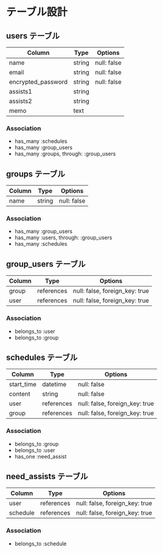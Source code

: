 # テーブル設計

## users テーブル

| Column             | Type   | Options     |
| ------------------ | ------ | ----------- |
| name               | string | null: false |
| email              | string | null: false |
| encrypted_password | string | null: false |
| assists1           | string |             |
| assists2           | string |             |
| memo               | text   |             |

### Association

- has_many :schedules
- has_many :group_users
- has_many :groups, through: :group_users

## groups テーブル

| Column | Type       | Options                        |
| ------ | ---------- | ------------------------------ |
| name   | string     | null: false                    |

### Association

- has_many :group_users
- has_many :users, through: :group_users
- has_many :schedules

## group_users テーブル

| Column | Type       | Options                        |
| ------ | ---------- | ------------------------------ |
| group  | references | null: false, foreign_key: true |
| user   | references | null: false, foreign_key: true |

### Association

- belongs_to :user
- belongs_to :group

## schedules テーブル

| Column     | Type       | Options                        |
| ---------- | ---------- | ------------------------------ |
| start_time | datetime   | null: false                    |
| content    | string     | null: false                    |
| user       | references | null: false, foreign_key: true |
| group      | references | null: false, foreign_key: true |

### Association

- belongs_to :group
- belongs_to :user
- has_one :need_assist

## need_assists テーブル

| Column   | Type       | Options                        |
| -------- | ---------- | ------------------------------ |
| user     | references | null: false, foreign_key: true |
| schedule | references | null: false, foreign_key: true |

### Association

- belongs_to :schedule